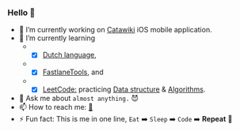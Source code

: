 ### Hello 👋

- 🔭 I’m currently working on [Catawiki](https://www.catawiki.com/) iOS mobile application.
- 🌱 I’m currently learning 
    - - [x] [Dutch language](https://en.wikipedia.org/wiki/Dutch_language), 
    - - [x] [FastlaneTools](https://fastlane.tools/), and 
    - - [x] [LeetCode:](https://leetcode.com/crazymanish/) practicing [Data structure](https://en.wikipedia.org/wiki/Data_structure) & [Algorithms](https://en.wikipedia.org/wiki/Algorithm).
- 💬 Ask me about `almost anything.` 😈
- 📫 How to reach me: [📧](mailto:i.am.manish.rathi@gmail.com)
- ⚡ Fun fact: This is me in one line, `Eat` ➡️ `Sleep` ➡️ `Code` ➡️ **Repeat** 🔁

